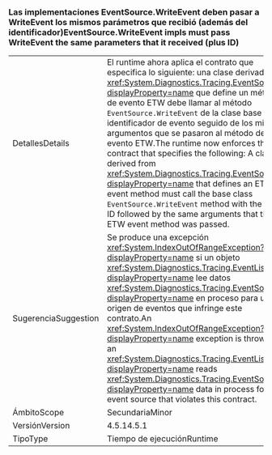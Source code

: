### <a name="eventsourcewriteevent-impls-must-pass-writeevent-the-same-parameters-that-it-received-plus-id"></a><span data-ttu-id="7432e-101">Las implementaciones EventSource.WriteEvent deben pasar a WriteEvent los mismos parámetros que recibió (además del identificador)</span><span class="sxs-lookup"><span data-stu-id="7432e-101">EventSource.WriteEvent impls must pass WriteEvent the same parameters that it received (plus ID)</span></span>

|   |   |
|---|---|
|<span data-ttu-id="7432e-102">Detalles</span><span class="sxs-lookup"><span data-stu-id="7432e-102">Details</span></span>|<span data-ttu-id="7432e-103">El runtime ahora aplica el contrato que especifica lo siguiente: una clase derivada de <xref:System.Diagnostics.Tracing.EventSource?displayProperty=name> que define un método de evento ETW debe llamar al método <code>EventSource.WriteEvent</code> de la clase base con el identificador de evento seguido de los mismos argumentos que se pasaron al método de evento ETW.</span><span class="sxs-lookup"><span data-stu-id="7432e-103">The runtime now enforces the contract that specifies the following: A class derived from <xref:System.Diagnostics.Tracing.EventSource?displayProperty=name> that defines an ETW event method must call the base class <code>EventSource.WriteEvent</code> method with the event ID followed by the same arguments that the ETW event method was passed.</span></span>|
|<span data-ttu-id="7432e-104">Sugerencia</span><span class="sxs-lookup"><span data-stu-id="7432e-104">Suggestion</span></span>|<span data-ttu-id="7432e-105">Se produce una excepción <xref:System.IndexOutOfRangeException?displayProperty=name> si un objeto <xref:System.Diagnostics.Tracing.EventListener?displayProperty=name> lee datos <xref:System.Diagnostics.Tracing.EventSource?displayProperty=name> en proceso para un origen de eventos que infringe este contrato.</span><span class="sxs-lookup"><span data-stu-id="7432e-105">An <xref:System.IndexOutOfRangeException?displayProperty=name> exception is thrown if an <xref:System.Diagnostics.Tracing.EventListener?displayProperty=name> reads <xref:System.Diagnostics.Tracing.EventSource?displayProperty=name> data in process for an event source that violates this contract.</span></span>|
|<span data-ttu-id="7432e-106">Ámbito</span><span class="sxs-lookup"><span data-stu-id="7432e-106">Scope</span></span>|<span data-ttu-id="7432e-107">Secundaria</span><span class="sxs-lookup"><span data-stu-id="7432e-107">Minor</span></span>|
|<span data-ttu-id="7432e-108">Versión</span><span class="sxs-lookup"><span data-stu-id="7432e-108">Version</span></span>|<span data-ttu-id="7432e-109">4.5.1</span><span class="sxs-lookup"><span data-stu-id="7432e-109">4.5.1</span></span>|
|<span data-ttu-id="7432e-110">Tipo</span><span class="sxs-lookup"><span data-stu-id="7432e-110">Type</span></span>|<span data-ttu-id="7432e-111">Tiempo de ejecución</span><span class="sxs-lookup"><span data-stu-id="7432e-111">Runtime</span></span>|

